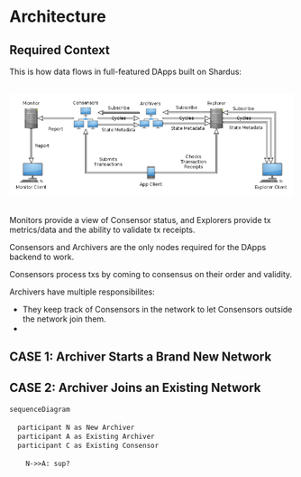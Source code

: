 # Architecture

## Required Context

This is how data flows in full-featured DApps built on Shardus:

</br>
<div align="center">
  <img src="main-data-flow.png" alt="Main Data Flow">
</div>
</br>

Monitors provide a view of Consensor status, and Explorers provide tx metrics/data and the ability to validate tx receipts.

Consensors and Archivers are the only nodes required for the DApps backend to work.

Consensors process txs by coming to consensus on their order and validity.

Archivers have multiple responsibilites:

- They keep track of Consensors in the network to let Consensors outside the network join them.
-

## CASE 1: Archiver Starts a Brand New Network

## CASE 2: Archiver Joins an Existing Network

```mermaid
sequenceDiagram

  participant N as New Archiver
  participant A as Existing Archiver
  participant C as Existing Consensor

	N->>A: sup?
```
